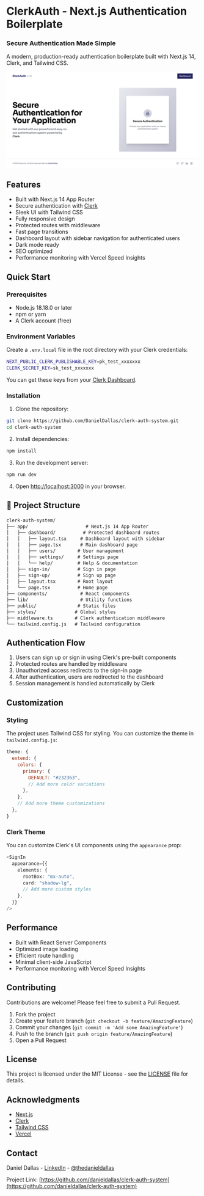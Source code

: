 # ClerkAuth - Next.js Authentication Boilerplate

  <h3>Secure Authentication Made Simple</h3>
  <p>A modern, production-ready authentication boilerplate built with Next.js 14, Clerk, and Tailwind CSS.</p>

![ClerkAuth Preview](/public/landing.png)

## Features

- Built with Next.js 14 App Router
- Secure authentication with [Clerk](https://clerk.com)
- Sleek UI with Tailwind CSS
- Fully responsive design
- Protected routes with middleware
- Fast page transitions
- Dashboard layout with sidebar navigation for authenticated users
- Dark mode ready
- SEO optimized
- Performance monitoring with Vercel Speed Insights

## Quick Start

### Prerequisites

- Node.js 18.18.0 or later
- npm or yarn
- A Clerk account (free)

### Environment Variables

Create a `.env.local` file in the root directory with your Clerk credentials:

```bash
NEXT_PUBLIC_CLERK_PUBLISHABLE_KEY=pk_test_xxxxxxx
CLERK_SECRET_KEY=sk_test_xxxxxxx
```

You can get these keys from your [Clerk Dashboard](https://dashboard.clerk.com).

### Installation

1. Clone the repository:

```bash
git clone https://github.com/DanielDallas/clerk-auth-system.git
cd clerk-auth-system
```

2. Install dependencies:

```bash
npm install
```

3. Run the development server:

```bash
npm run dev
```

4. Open [http://localhost:3000](http://localhost:3000) in your browser.

## 📁 Project Structure

```
clerk-auth-system/
├── app/                     # Next.js 14 App Router
│   ├── dashboard/          # Protected dashboard routes
│   │   ├── layout.tsx     # Dashboard layout with sidebar
│   │   ├── page.tsx       # Main dashboard page
│   │   ├── users/        # User management
│   │   ├── settings/     # Settings page
│   │   └── help/         # Help & documentation
│   ├── sign-in/          # Sign in page
│   ├── sign-up/          # Sign up page
│   ├── layout.tsx        # Root layout
│   └── page.tsx          # Home page
├── components/            # React components
├── lib/                   # Utility functions
├── public/               # Static files
├── styles/              # Global styles
├── middleware.ts        # Clerk authentication middleware
└── tailwind.config.js   # Tailwind configuration
```

## Authentication Flow

1. Users can sign up or sign in using Clerk's pre-built components
2. Protected routes are handled by middleware
3. Unauthorized access redirects to the sign-in page
4. After authentication, users are redirected to the dashboard
5. Session management is handled automatically by Clerk

## Customization

### Styling

The project uses Tailwind CSS for styling. You can customize the theme in `tailwind.config.js`:

```javascript
theme: {
  extend: {
    colors: {
      primary: {
        DEFAULT: "#232363",
        // Add more color variations
      },
    },
    // Add more theme customizations
  },
}
```

### Clerk Theme

You can customize Clerk's UI components using the `appearance` prop:

```typescript
<SignIn
  appearance={{
    elements: {
      rootBox: "mx-auto",
      card: "shadow-lg",
      // Add more custom styles
    },
  }}
/>
```

## Performance

- Built with React Server Components
- Optimized image loading
- Efficient route handling
- Minimal client-side JavaScript
- Performance monitoring with Vercel Speed Insights

## Contributing

Contributions are welcome! Please feel free to submit a Pull Request.

1. Fork the project
2. Create your feature branch (`git checkout -b feature/AmazingFeature`)
3. Commit your changes (`git commit -m 'Add some AmazingFeature'`)
4. Push to the branch (`git push origin feature/AmazingFeature`)
5. Open a Pull Request

## License

This project is licensed under the MIT License - see the [LICENSE](LICENSE) file for details.

## Acknowledgments

- [Next.js](https://nextjs.org)
- [Clerk](https://clerk.com)
- [Tailwind CSS](https://tailwindcss.com)
- [Vercel](https://vercel.com)

## Contact

Daniel Dallas - [LinkedIn](https://www.linkedin.com/in/danieldallasokoye/) - [@thedanieldallas](https://twitter.com/thedanieldallas)

Project Link: [https://github.com/danieldallas/clerk-auth-system](https://github.com/danieldallas/clerk-auth-system)
